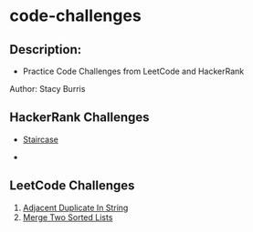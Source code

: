 # code-challenges

## Description:

- Practice Code Challenges from LeetCode and HackerRank

Author: Stacy Burris

## HackerRank Challenges

- [Staircase](code/hackerrank/staircase.js)

-

## LeetCode Challenges

1. [Adjacent Duplicate In String](code/leetcode/adjacentDupInString.js)
2. [Merge Two Sorted Lists](code/leetcode/mergeTwoSortedLists.js)
